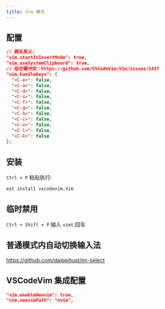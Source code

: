 ```yaml
---
title: Vim 模式
---
```


## 配置

```json
// 顾名思义:
"vim.startInInsertMode": true,
"vim.useSystemClipboard": true,
// 组合键冲突：https://github.com/VSCodeVim/Vim/issues/1437
"vim.handleKeys": {
  "<C-e>": false,
  "<C-a>": false,
  "<C-d>": false,
  "<C-x>": false,
  "<C-f>": false,
  "<C-g>": false,
  "<C-h>": false,
  "<C-c>": false,
  "<C-v>": false,
  "<C-l>": false,
  "<C-k>": false
},
```

## 安装

`Ctrl + P` 粘贴执行:

    ext install vscodevim.Vim

## 临时禁用

`Ctrl + Shift + P` 输入 `vimt` 回车

## 普通模式内自动切换输入法

https://github.com/daipeihust/im-select

## VSCodeVim 集成配置

```json
"vim.enableNeovim": true,
"vim.neovimPath": "nvim",
```
